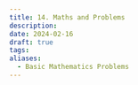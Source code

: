 ```yaml
---
title: 14. Maths and Problems
description: 
date: 2024-02-16
draft: true
tags: 
aliases:
  - Basic Mathematics Problems
---
```

 